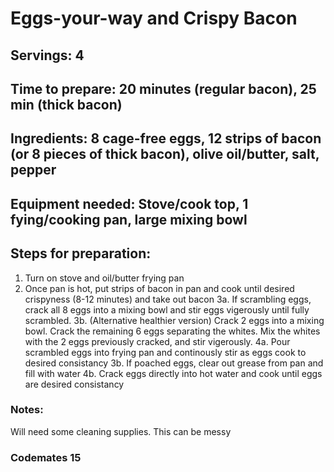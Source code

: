 # Eggs-your-way and Crispy Bacon

## Servings: 4

## Time to prepare: 20 minutes (regular bacon), 25 min (thick bacon)

## Ingredients: 8 cage-free eggs, 12 strips of bacon (or 8 pieces of thick bacon), olive oil/butter, salt, pepper


## Equipment needed: Stove/cook top, 1 fying/cooking pan, large mixing bowl


## Steps for preparation:
1. Turn on stove and oil/butter frying pan
2. Once pan is hot, put strips of bacon in pan and cook until desired crispyness (8-12 minutes) and take out bacon
3a. If scrambling eggs, crack all 8 eggs into a mixing bowl and stir eggs vigerously until fully scrambled.
3b. (Alternative healthier version) Crack 2 eggs into a mixing bowl. Crack the remaining 6 eggs separating the whites. Mix the whites with the 2 eggs previously cracked, and stir vigerously. 
4a. Pour scrambled eggs into frying pan and continously stir as eggs cook to desired consistancy
3b. If poached eggs, clear out grease from pan and fill with water
4b. Crack eggs directly into hot water and cook until eggs are desired consistancy
 
### Notes:
Will need some cleaning supplies. This can be messy

### Codemates 15
